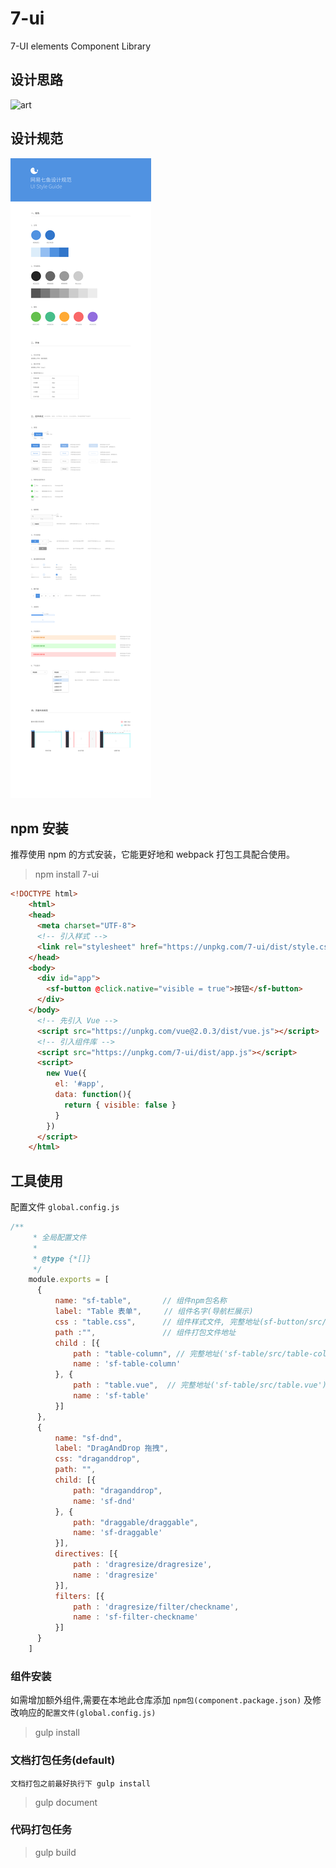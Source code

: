 # 7-ui

7-UI elements Component Library

## 设计思路

![art](https://camo.githubusercontent.com/01202b7ab1c54b68371bcf6f28c7bb51f8ab84e4/687474703a2f2f6e6f732e6e6574656173652e636f6d2f6b6e6f776c656467652f37353333353034382d306235342d343435342d396266312d656130643630383130363364)

## 设计规范
![design](./docs/design/sailfish.png)

## npm 安装

推荐使用 npm 的方式安装，它能更好地和 webpack 打包工具配合使用。

> npm install 7-ui

```html
<!DOCTYPE html>
    <html>
    <head>
      <meta charset="UTF-8">
      <!-- 引入样式 -->
      <link rel="stylesheet" href="https://unpkg.com/7-ui/dist/style.css">
    </head>
    <body>
      <div id="app">
        <sf-button @click.native="visible = true">按钮</sf-button>
      </div>
    </body>
      <!-- 先引入 Vue -->
      <script src="https://unpkg.com/vue@2.0.3/dist/vue.js"></script>
      <!-- 引入组件库 -->
      <script src="https://unpkg.com/7-ui/dist/app.js"></script>
      <script>
        new Vue({
          el: '#app',
          data: function(){
            return { visible: false }
          }
        })
      </script>
    </html>
```

## 工具使用

配置文件 `global.config.js`

```javascript
/**
     * 全局配置文件
     *
     * @type {*[]}
     */
    module.exports = [
      {
          name: "sf-table",       // 组件npm包名称
          label: "Table 表单",     // 组件名字(导航栏展示)
          css : "table.css",      // 组件样式文件, 完整地址(sf-button/src/button.css)
          path :"",               // 组件打包文件地址
          child : [{
              path : "table-column", // 完整地址('sf-table/src/table-column')
              name : 'sf-table-column'
          }, {
              path : "table.vue",  // 完整地址('sf-table/src/table.vue')
              name : 'sf-table'
          }]
      },
      {
          name: "sf-dnd",
          label: "DragAndDrop 拖拽",
          css: "draganddrop",
          path: "",
          child: [{
              path: "draganddrop",
              name: 'sf-dnd'
          }, {
              path: "draggable/draggable",
              name: 'sf-draggable'
          }],
          directives: [{
              path : 'dragresize/dragresize',
              name : 'dragresize'
          }],
          filters: [{
              path : 'dragresize/filter/checkname',
              name : 'sf-filter-checkname'
          }]
      }
    ]
```

### 组件安装

如需增加额外组件,需要在本地此仓库添加 `npm包(component.package.json)` 及修改响应的`配置文件(global.config.js)`


> gulp install

### 文档打包任务(default)

`文档打包之前最好执行下 gulp install`

> gulp document

### 代码打包任务

> gulp build
